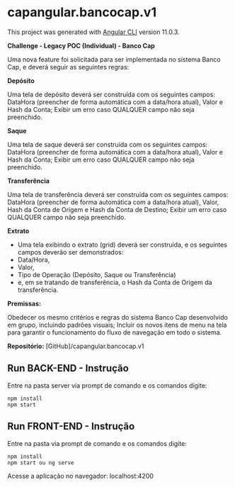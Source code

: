# capangular.bancocap.v1

This project was generated with [Angular CLI](https://github.com/angular/angular-cli) version 11.0.3.

**Challenge - Legacy POC (Individual) - Banco Cap**

Uma nova feature foi solicitada para ser implementada no sistema Banco Cap, e deverá seguir as seguintes regras:

**Depósito**

Uma tela de depósito deverá ser construída com os seguintes campos: DataHora (preencher de forma automática com a data/hora atual), Valor e Hash da Conta;
Exibir um erro caso QUALQUER campo não seja preenchido.

**Saque**

Uma tela de saque deverá ser construída com os seguintes campos: DataHora (preencher de forma automática com a data/hora atual), Valor e Hash da Conta;
Exibir um erro caso QUALQUER campo não seja preenchido.

**Transferência**

Uma tela de transferência deverá ser construída com os seguintes campos: DataHora (preencher de forma automática com a data/hora atual), Valor, Hash da Conta de Origem e Hash da Conta de Destino;
Exibir um erro caso QUALQUER campo não seja preenchido.

**Extrato**

- Uma tela exibindo o extrato (grid) deverá ser construída, e os seguintes campos deverão ser demonstrados: 
- Data/Hora, 
- Valor, 
- Tipo de Operação (Depósito, Saque ou Transferência) 
- e, em se tratando de transferência, o Hash da Conta de Origem da transferência.

**Premissas:**

Obedecer os mesmo critérios e regras do sistema Banco Cap desenvolvido em grupo, incluindo padrões visuais;
Incluir os novos itens de menu na tela para garantir o funcionamento do fluxo de navegação em todo o sistema.

**Repositório:**
[GitHub]/capangular.bancocap.v1


## Run BACK-END - Instrução

Entre na pasta server via prompt de comando e os comandos digite:

```
npm install
npm start
```

## Run FRONT-END - Instrução

Entre na pasta via prompt de comando e os comandos digite:

```
npm install
npm start ou ng serve
```

Acesse a aplicação no navegador: localhost:4200
